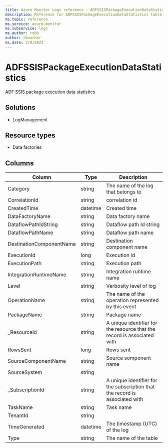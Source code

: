 ```yaml
---
title: Azure Monitor Logs reference - ADFSSISPackageExecutionDataStatistics
description: Reference for ADFSSISPackageExecutionDataStatistics table in Azure Monitor Logs.
ms.topic: reference
ms.service: azure-monitor
ms.subservice: logs
ms.author: robb
author: rboucher
ms.date: 3/9/2023
---
```


# ADFSSISPackageExecutionDataStatistics

 ADF SSIS package execution data statistics

## Solutions

- LogManagement
## Resource types

- Data factories




## Columns

| Column | Type | Description |
| --- | --- | --- |
| Category | string | The name of the log that belongs to |
| CorrelationId | string | correlation id |
| CreatedTime | datetime | Created time |
| DataFactoryName | string | Data factory name |
| DataflowPathIdString | string | Dataflow path Id string |
| DataflowPathName | string | Dataflow path name |
| DestinationComponentName | string | Destination component name |
| ExecutionId | long | Execution id |
| ExecutionPath | string | Execution path |
| IntegrationRuntimeName | string | Integration runtime name |
| Level | string | Verbosity level of log |
| OperationName | string | The name of the operation represented by this event |
| PackageName | string | Package name |
| _ResourceId | string | A unique identifier for the resource that the record is associated with |
| RowsSent | long | Rows sent |
| SourceComponentName | string | Source somponent name |
| SourceSystem | string |  |
| _SubscriptionId | string | A unique identifier for the subscription that the record is associated with |
| TaskName | string | Task name |
| TenantId | string |  |
| TimeGenerated | datetime | The timestamp (UTC) of the log |
| Type | string | The name of the table |
